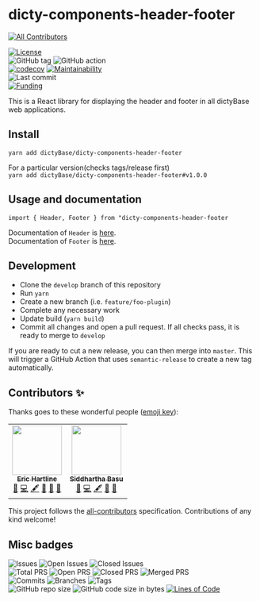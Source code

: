 # dicty-components-header-footer

<!-- ALL-CONTRIBUTORS-BADGE:START - Do not remove or modify this section -->

[![All Contributors](https://img.shields.io/badge/all_contributors-2-orange.svg?style=flat-square)](#contributors-)

<!-- ALL-CONTRIBUTORS-BADGE:END -->

[![License](https://img.shields.io/badge/License-BSD%202--Clause-blue.svg)](LICENSE)  
![GitHub tag](https://img.shields.io/github/v/tag/dictyBase/dicty-components-header-footer)
![GitHub action](https://github.com/dictyBase/dicty-components-header-footer/workflows/Node%20CI%20Develop/badge.svg)  
[![codecov](https://codecov.io/gh/dictyBase/dicty-components-header-footer/branch/develop/graph/badge.svg)](https://codecov.io/gh/dictyBase/dicty-components-header-footer)
[![Maintainability](https://badgen.net/codeclimate/maintainability/dictyBase/dicty-components-header-footer)](https://codeclimate.com/github/dictyBase/dicty-components-header-footer)  
![Last commit](https://badgen.net/github/last-commit/dictyBase/dicty-components-header-footer/develop)  
[![Funding](https://badgen.net/badge/Funding/Rex%20L%20Chisholm,dictyBase,DCR/yellow?list=|)](https://projectreporter.nih.gov/project_info_description.cfm?aid=10024726&icde=0)

This is a React library for displaying the header and footer in all dictyBase web applications.

## Install

`yarn add dictyBase/dicty-components-header-footer`

For a particular version(checks tags/release first)  
 `yarn add dictyBase/dicty-components-header-footer#v1.0.0`

## Usage and documentation

`import { Header, Footer } from "dicty-components-header-footer`

Documentation of `Header` is [here](https://dictybase.github.io/dicty-components-header-footer/#!/Header).  
Documentation of `Footer` is [here](https://dictybase.github.io/dicty-components-header-footer/#!/Footer).

## Development

- Clone the `develop` branch of this repository
- Run `yarn`
- Create a new branch (i.e. `feature/foo-plugin`)
- Complete any necessary work
- Update build (`yarn build`)
- Commit all changes and open a pull request. If all checks pass, it is ready
  to merge to `develop`

If you are ready to cut a new release, you can then merge into `master`. This
will trigger a GitHub Action that uses `semantic-release` to create a new tag
automatically.

## Contributors ✨

Thanks goes to these wonderful people ([emoji key](https://allcontributors.org/docs/en/emoji-key)):

<!-- ALL-CONTRIBUTORS-LIST:START - Do not remove or modify this section -->
<!-- prettier-ignore-start -->
<!-- markdownlint-disable -->
<table>
  <tr>
    <td align="center"><a href="http://www.erichartline.net/"><img src="https://avatars3.githubusercontent.com/u/13489381?v=4" width="100px;" alt=""/><br /><sub><b>Eric Hartline</b></sub></a><br /><a href="https://github.com/dictyBase/dicty-components-header-footer/issues?q=author%3Awildlifehexagon" title="Bug reports">🐛</a> <a href="https://github.com/dictyBase/dicty-components-header-footer/commits?author=wildlifehexagon" title="Code">💻</a> <a href="#content-wildlifehexagon" title="Content">🖋</a> <a href="#design-wildlifehexagon" title="Design">🎨</a> <a href="https://github.com/dictyBase/dicty-components-header-footer/commits?author=wildlifehexagon" title="Documentation">📖</a> <a href="#maintenance-wildlifehexagon" title="Maintenance">🚧</a></td>
    <td align="center"><a href="http://cybersiddhu.github.com/"><img src="https://avatars3.githubusercontent.com/u/48740?v=4" width="100px;" alt=""/><br /><sub><b>Siddhartha Basu</b></sub></a><br /><a href="https://github.com/dictyBase/dicty-components-header-footer/issues?q=author%3Acybersiddhu" title="Bug reports">🐛</a> <a href="https://github.com/dictyBase/dicty-components-header-footer/commits?author=cybersiddhu" title="Code">💻</a> <a href="#content-cybersiddhu" title="Content">🖋</a> <a href="https://github.com/dictyBase/dicty-components-header-footer/commits?author=cybersiddhu" title="Documentation">📖</a> <a href="#maintenance-cybersiddhu" title="Maintenance">🚧</a></td>
  </tr>
</table>

<!-- markdownlint-enable -->
<!-- prettier-ignore-end -->

<!-- ALL-CONTRIBUTORS-LIST:END -->

This project follows the [all-contributors](https://github.com/all-contributors/all-contributors) specification. Contributions of any kind welcome!

## Misc badges

![Issues](https://badgen.net/github/issues/dictyBase/dicty-components-header-footer)
![Open Issues](https://badgen.net/github/open-issues/dictyBase/dicty-components-header-footer)
![Closed Issues](https://badgen.net/github/closed-issues/dictyBase/dicty-components-header-footer)  
![Total PRS](https://badgen.net/github/prs/dictyBase/dicty-components-header-footer)
![Open PRS](https://badgen.net/github/open-prs/dictyBase/dicty-components-header-footer)
![Closed PRS](https://badgen.net/github/closed-prs/dictyBase/dicty-components-header-footer)
![Merged PRS](https://badgen.net/github/merged-prs/dictyBase/dicty-components-header-footer)  
![Commits](https://badgen.net/github/commits/dictyBase/dicty-components-header-footer/develop)
![Branches](https://badgen.net/github/branches/dictyBase/dicty-components-header-footer)
![Tags](https://badgen.net/github/tags/dictyBase/dicty-components-header-footer)  
![GitHub repo size](https://img.shields.io/github/repo-size/dictyBase/dicty-components-header-footer?style=plastic)
![GitHub code size in bytes](https://img.shields.io/github/languages/code-size/dictyBase/dicty-components-header-footer?style=plastic)
[![Lines of Code](https://badgen.net/codeclimate/loc/dictyBase/dicty-components-header-footer)](https://codeclimate.com/github/dictyBase/dicty-components-header-footer/code)
